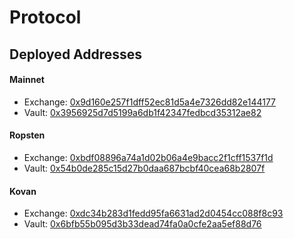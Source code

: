 # Protocol

## Deployed Addresses

#### Mainnet
 - Exchange: [0x9d160e257f1dff52ec81d5a4e7326dd82e144177](https://etherscan.io/address/0x9d160e257f1dff52ec81d5a4e7326dd82e144177)
 - Vault: [0x3956925d7d5199a6db1f42347fedbcd35312ae82](https://etherscan.io/address/0x3956925d7d5199a6db1f42347fedbcd35312ae82)

#### Ropsten
 - Exchange: [0xbdf08896a74a1d02b06a4e9bacc2f1cff1537f1d](https://ropsten.etherscan.io/address/0xbdf08896a74a1d02b06a4e9bacc2f1cff1537f1d)
 - Vault: [0x54b0de285c15d27b0daa687bcbf40cea68b2807f](https://ropsten.etherscan.io/address/0x54b0de285c15d27b0daa687bcbf40cea68b2807f)

#### Kovan
 - Exchange: [0xdc34b283d1fedd95fa6631ad2d0454cc088f8c93](https://kovan.etherscan.io/address/0xdc34b283d1fedd95fa6631ad2d0454cc088f8c93)
 - Vault: [0x6bfb55b095d3b33dead74fa0a0cfe2aa5ef88d76](https://kovan.etherscan.io/address/0x6bfb55b095d3b33dead74fa0a0cfe2aa5ef88d76)
 
